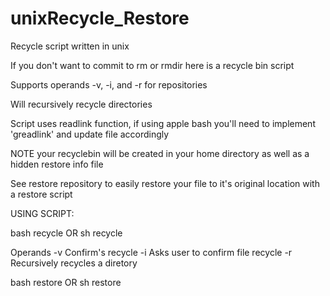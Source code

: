 # unixRecycle_Restore
Recycle script written in unix

If you don't want to commit to rm or rmdir here is a recycle bin script

Supports operands -v, -i, and -r for repositories

Will recursively recycle directories

Script uses readlink function, if using apple bash you'll need to implement 'greadlink' and update file accordingly

NOTE your recyclebin will be created in your home directory as well as a hidden restore info file

See restore repository to easily restore your file to it's original location with a restore script

USING SCRIPT:

  bash recycle <filename>
  OR
  sh recycle <filename>

   Operands
      -v
          Confirm's recycle
      -i
          Asks user to confirm file recycle
      -r
          Recursively recycles a diretory
      
  bash restore <filename>
  OR
  sh restore <filname>
      
